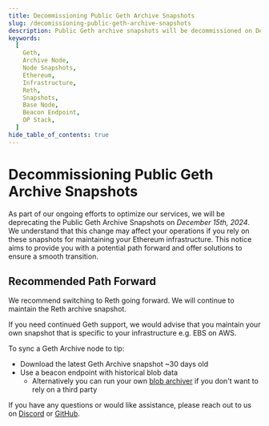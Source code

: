 ```yaml
---
title: Decommissioning Public Geth Archive Snapshots
slug: /decomissioning-public-geth-archive-snapshots
description: Public Geth archive snapshots will be decommissioned on December 15th, 2024.
keywords:
  [
    Geth,
    Archive Node,
    Node Snapshots,
    Ethereum,
    Infrastructure,
    Reth,
    Snapshots,
    Base Node,
    Beacon Endpoint,
    OP Stack,
  ]
hide_table_of_contents: true
---
```


# Decommissioning Public Geth Archive Snapshots

As part of our ongoing efforts to optimize our services, we will be deprecating the Public Geth Archive Snapshots on _December 15th, 2024_. We understand that this change may affect your operations if you rely on these snapshots for maintaining your Ethereum infrastructure. This notice aims to provide you with a potential path forward and offer solutions to ensure a smooth transition.

## Recommended Path Forward

We recommend switching to Reth going forward. We will continue to maintain the Reth archive snapshot.

If you need continued Geth support, we would advise that you maintain your own snapshot that is specific to your infrastructure e.g. EBS on AWS.

To sync a Geth Archive node to tip:

- Download the latest Geth Archive snapshot ~30 days old
- Use a beacon endpoint with historical blob data
  - Alternatively you can run your own [blob archiver](https://github.com/base-org/blob-archiver) if you don't want to rely on a third party

If you have any questions or would like assistance, please reach out to us on [Discord](https://base.org/discord) or [GitHub](https://github.com/base-org/base-node).
